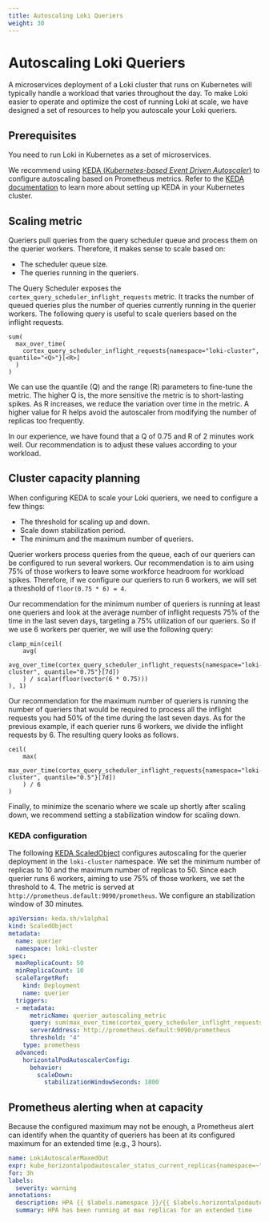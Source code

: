 ```yaml
---
title: Autoscaling Loki Queriers
weight: 30
---
```


# Autoscaling Loki Queriers

A microservices deployment of a Loki cluster that runs on Kubernetes will typically handle a
workload that varies throughout the day.
To make Loki easier to operate and optimize the cost of running Loki at scale,
we have designed a set of resources to help you autoscale your Loki queriers.

## Prerequisites

You need to run Loki in Kubernetes as a set of microservices.

We recommend using [KEDA (*Kubernetes-based Event Driven Autoscaler*)](https://keda.sh/) to configure autoscaling
based on Prometheus metrics. Refer to the [KEDA documentation](https://keda.sh/docs/latest/deploy) to learn more
about setting up KEDA in your Kubernetes cluster.

## Scaling metric

Queriers pull queries from the query scheduler queue and process them on the querier workers. Therefore, it makes sense to scale based on:

- The scheduler queue size.
- The queries running in the queriers.

The Query Scheduler exposes the `cortex_query_scheduler_inflight_requests` metric.
It tracks the number of queued queries plus the number of queries currently running in the querier workers.
The following query is useful to scale queriers based on the inflight requests.

```promql
sum(
  max_over_time(
    cortex_query_scheduler_inflight_requests{namespace="loki-cluster", quantile="<Q>"}[<R>]
  )
)
```

We can use the quantile (Q) and the range (R) parameters to fine-tune the metric.
The higher Q is, the more sensitive the metric is to short-lasting spikes.
As R increases, we reduce the variation over time in the metric.
A higher value for R helps avoid the autoscaler from modifying the number of replicas too frequently.

In our experience, we have found that a Q of 0.75 and R of 2 minutes work well.
Our recommendation is to adjust these values according to your workload.

## Cluster capacity planning

When configuring KEDA to scale your Loki queriers, we need to configure a few things:

- The threshold for scaling up and down.
- Scale down stabilization period.
- The minimum and the maximum number of queriers.

Querier workers process queries from the queue, each of our queriers can be configured to run several workers.
Our recommendation is to aim using 75% of those workers to leave some workforce headroom for workload spikes.
Therefore, if we configure our queriers to run 6 workers, we will set a threshold of `floor(0.75 * 6) = 4`.

Our recommendation for the minimum number of queriers is running at least one queriers and look at the average
number of inflight requests 75% of the time in the last seven days, targeting a 75% utilization of our queriers.
So if we use 6 workers per querier, we will use the following query:

```promql
clamp_min(ceil(
    avg(
        avg_over_time(cortex_query_scheduler_inflight_requests{namespace="loki-cluster", quantile="0.75"}[7d])
    ) / scalar(floor(vector(6 * 0.75)))
), 1)
```

Our recommendation for the maximum number of queriers is running the number of queriers that would be required
to process all the inflight requests you had 50% of the time during the last seven days.
As for the previous example, if each querier runs 6 workers, we divide the inflight requests by 6.
The resulting query looks as follows.

```promql
ceil(
    max(
        max_over_time(cortex_query_scheduler_inflight_requests{namespace="loki-cluster", quantile="0.5"}[7d])
    ) / 6
)
```

Finally, to minimize the scenario where we scale up shortly after scaling down, we recommend setting
a stabilization window for scaling down.


### KEDA configuration

The following [KEDA ScaledObject](https://keda.sh/docs/latest/concepts/scaling-deployments/) configures autoscaling
for the querier deployment in the `loki-cluster` namespace.
We set the minimum number of replicas to 10 and the maximum number of replicas to 50.
Since each querier runs 6 workers, aiming to use 75% of those workers, we set the threshold to 4.
The metric is served at `http://prometheus.default:9090/prometheus`. We configure an stabilization window of 30 minutes.

```yaml
apiVersion: keda.sh/v1alpha1
kind: ScaledObject
metadata:
  name: querier
  namespace: loki-cluster
spec:
  maxReplicaCount: 50
  minReplicaCount: 10
  scaleTargetRef:
    kind: Deployment
    name: querier
  triggers:
  - metadata:
      metricName: querier_autoscaling_metric
      query: sum(max_over_time(cortex_query_scheduler_inflight_requests{namespace="loki-cluster", quantile="0.75"}[2m]))
      serverAddress: http://prometheus.default:9090/prometheus
      threshold: "4"
    type: prometheus
  advanced:
    horizontalPodAutoscalerConfig:
      behavior:
        scaleDown:
          stabilizationWindowSeconds: 1800
```

## Prometheus alerting when at capacity

Because the configured maximum may not be enough, a Prometheus alert can identify
when the quantity of queriers has been at its configured maximum for an extended time (e.g., 3 hours).

```yaml
name: LokiAutoscalerMaxedOut
expr: kube_horizontalpodautoscaler_status_current_replicas{namespace=~"loki-cluster"} == kube_horizontalpodautoscaler_spec_max_replicas{namespace=~"loki-cluster"}
for: 3h
labels:
  severity: warning
annotations:
  description: HPA {{ $labels.namespace }}/{{ $labels.horizontalpodautoscaler }} has been running at max replicas for longer than 3h; this can indicate underprovisioning.
  summary: HPA has been running at max replicas for an extended time
```


